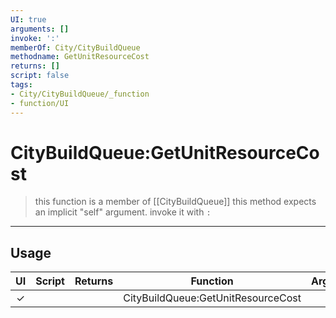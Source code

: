 ```yaml
---
UI: true
arguments: []
invoke: ':'
memberOf: City/CityBuildQueue
methodname: GetUnitResourceCost
returns: []
script: false
tags:
- City/CityBuildQueue/_function
- function/UI
---
```

# CityBuildQueue:GetUnitResourceCost
> this function is a member of [[CityBuildQueue]]
> this method expects an implicit "self" argument. invoke it with `:`
-----
## Usage
|  UI | Script | Returns | Function | Arguments |
|:---:|:------:|-------:|:--------:|:---------|
|✓| ||CityBuildQueue:GetUnitResourceCost||
